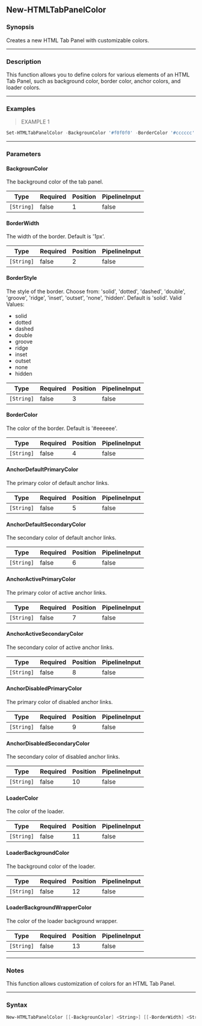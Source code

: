 New-HTMLTabPanelColor
---------------------

### Synopsis
Creates a new HTML Tab Panel with customizable colors.

---

### Description

This function allows you to define colors for various elements of an HTML Tab Panel, such as background color, border color, anchor colors, and loader colors.

---

### Examples
> EXAMPLE 1

```PowerShell
Set-HTMLTabPanelColor -BackgrounColor '#f0f0f0' -BorderColor '#cccccc' -AnchorDefaultPrimaryColor '#333333'
```

---

### Parameters
#### **BackgrounColor**
The background color of the tab panel.

|Type      |Required|Position|PipelineInput|
|----------|--------|--------|-------------|
|`[String]`|false   |1       |false        |

#### **BorderWidth**
The width of the border. Default is '1px'.

|Type      |Required|Position|PipelineInput|
|----------|--------|--------|-------------|
|`[String]`|false   |2       |false        |

#### **BorderStyle**
The style of the border. Choose from: 'solid', 'dotted', 'dashed', 'double', 'groove', 'ridge', 'inset', 'outset', 'none', 'hidden'. Default is 'solid'.
Valid Values:

* solid
* dotted
* dashed
* double
* groove
* ridge
* inset
* outset
* none
* hidden

|Type      |Required|Position|PipelineInput|
|----------|--------|--------|-------------|
|`[String]`|false   |3       |false        |

#### **BorderColor**
The color of the border. Default is '#eeeeee'.

|Type      |Required|Position|PipelineInput|
|----------|--------|--------|-------------|
|`[String]`|false   |4       |false        |

#### **AnchorDefaultPrimaryColor**
The primary color of default anchor links.

|Type      |Required|Position|PipelineInput|
|----------|--------|--------|-------------|
|`[String]`|false   |5       |false        |

#### **AnchorDefaultSecondaryColor**
The secondary color of default anchor links.

|Type      |Required|Position|PipelineInput|
|----------|--------|--------|-------------|
|`[String]`|false   |6       |false        |

#### **AnchorActivePrimaryColor**
The primary color of active anchor links.

|Type      |Required|Position|PipelineInput|
|----------|--------|--------|-------------|
|`[String]`|false   |7       |false        |

#### **AnchorActiveSecondaryColor**
The secondary color of active anchor links.

|Type      |Required|Position|PipelineInput|
|----------|--------|--------|-------------|
|`[String]`|false   |8       |false        |

#### **AnchorDisabledPrimaryColor**
The primary color of disabled anchor links.

|Type      |Required|Position|PipelineInput|
|----------|--------|--------|-------------|
|`[String]`|false   |9       |false        |

#### **AnchorDisabledSecondaryColor**
The secondary color of disabled anchor links.

|Type      |Required|Position|PipelineInput|
|----------|--------|--------|-------------|
|`[String]`|false   |10      |false        |

#### **LoaderColor**
The color of the loader.

|Type      |Required|Position|PipelineInput|
|----------|--------|--------|-------------|
|`[String]`|false   |11      |false        |

#### **LoaderBackgroundColor**
The background color of the loader.

|Type      |Required|Position|PipelineInput|
|----------|--------|--------|-------------|
|`[String]`|false   |12      |false        |

#### **LoaderBackgroundWrapperColor**
The color of the loader background wrapper.

|Type      |Required|Position|PipelineInput|
|----------|--------|--------|-------------|
|`[String]`|false   |13      |false        |

---

### Notes
This function allows customization of colors for an HTML Tab Panel.

---

### Syntax
```PowerShell
New-HTMLTabPanelColor [[-BackgrounColor] <String>] [[-BorderWidth] <String>] [[-BorderStyle] <String>] [[-BorderColor] <String>] [[-AnchorDefaultPrimaryColor] <String>] [[-AnchorDefaultSecondaryColor] <String>] [[-AnchorActivePrimaryColor] <String>] [[-AnchorActiveSecondaryColor] <String>] [[-AnchorDisabledPrimaryColor] <String>] [[-AnchorDisabledSecondaryColor] <String>] [[-LoaderColor] <String>] [[-LoaderBackgroundColor] <String>] [[-LoaderBackgroundWrapperColor] <String>] [<CommonParameters>]
```
